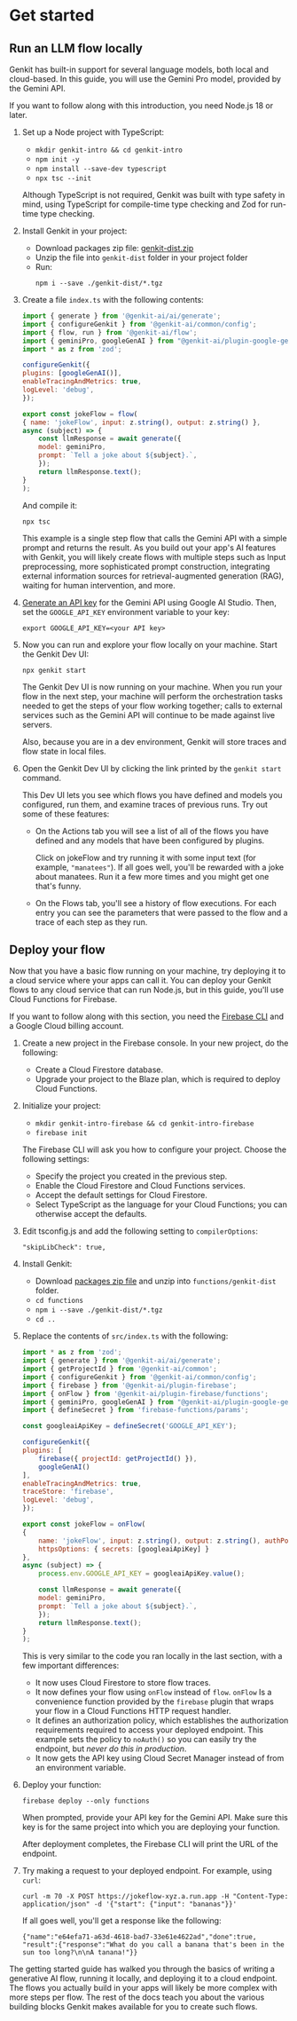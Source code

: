 # Get started

## Run an LLM flow locally

Genkit has built-in support for several language models, both local and
cloud-based. In this guide, you will use the Gemini Pro model, provided by the
Gemini API.

If you want to follow along with this introduction, you need Node.js 18 or
later.

1.  Set up a Node project with TypeScript:
    -   `mkdir genkit-intro && cd genkit-intro`
    -   `npm init -y`
    -   `npm install --save-dev typescript`
    -   `npx tsc --init`

    Although TypeScript is not required, Genkit was built with type safety
    in mind, using TypeScript for compile-time type checking and Zod for
    run-time type checking.

1.  Install Genkit in your project:
    -   Download packages zip file:
        [genkit-dist.zip](https://drive.google.com/file/d/1sDsyL-jmudJoLLIeYEtUziYWdRAniSgr/view?usp=drive_link&resourcekey=0-k0DxfTlgQLXnrcAJ9Rt5mw)
    -   Unzip the file into `genkit-dist` folder in your project folder
    -   Run:
        ```
        npm i --save ./genkit-dist/*.tgz
        ```

1.  Create a file `index.ts` with the following contents:

    ```js
    import { generate } from '@genkit-ai/ai/generate';
    import { configureGenkit } from '@genkit-ai/common/config';
    import { flow, run } from '@genkit-ai/flow';
    import { geminiPro, googleGenAI } from "@genkit-ai/plugin-google-genai";
    import * as z from 'zod';

    configureGenkit({
    plugins: [googleGenAI()],
    enableTracingAndMetrics: true,
    logLevel: 'debug',
    });

    export const jokeFlow = flow(
    { name: 'jokeFlow', input: z.string(), output: z.string() },
    async (subject) => {
        const llmResponse = await generate({
        model: geminiPro,
        prompt: `Tell a joke about ${subject}.`,
        });
        return llmResponse.text();
    }
    );
    ```

    And compile it:

    ```
    npx tsc
    ```

    This example is a single step flow that calls the Gemini API with a
    simple prompt and returns the result. As you build out your app's AI
    features with Genkit, you will likely create flows with multiple steps such
    as Input preprocessing, more sophisticated prompt construction, integrating
    external information sources for retrieval-augmented generation (RAG),
    waiting for human intervention, and more.

1.  [Generate an API key](https://aistudio.google.com/app/apikey) for the
    Gemini API using Google AI Studio. Then, set the `GOOGLE_API_KEY`
    environment variable to your key:

    ```
    export GOOGLE_API_KEY=<your API key>
    ```

1.  Now you can run and explore your flow locally on your machine. Start
    the Genkit Dev UI:

    ```
    npx genkit start
    ```

    The Genkit Dev UI is now running on your machine. When you run your flow
    in the next step, your machine will perform the orchestration tasks needed
    to get the steps of your flow working together; calls to external services
    such as the Gemini API will continue to be made against live servers.

    Also, because you are in a dev environment, Genkit will store traces and
    flow state in local files.

1.  Open the Genkit Dev UI by clicking the link printed by the `genkit
    start` command.

    This Dev UI lets you see which flows you have defined and models you
    configured, run them, and examine traces of previous runs. Try out some of
    these features:

    -   On the Actions tab you will see a list of all of the flows you have
        defined and any models that have been configured by plugins.

        Click on jokeFlow and try running it with some input text (for example,
        `"manatees"`). If all goes well, you'll be rewarded with a joke about
        manatees. Run it a few more times and you might get one that's funny.

    -   On the Flows tab, you'll see a history of flow executions. For each
        entry you can see the parameters that were passed to the flow and a trace
        of each step as they run.

## Deploy your flow

Now that you have a basic flow running on your machine, try deploying it to a
cloud service where your apps can call it. You can deploy your Genkit flows to
any cloud service that can run Node.js, but in this guide, you'll use Cloud
Functions for Firebase.

If you want to follow along with this section, you need the [Firebase
CLI](https://firebase.google.com/docs/cli#install_the_firebase_cli) and a Google
Cloud billing account.

1.  Create a new project in the Firebase console. In your new project, do
    the following:
    -   Create a Cloud Firestore database.
    -   Upgrade your project to the Blaze plan, which is required to
        deploy Cloud Functions.
1.  Initialize your project:
    -   `mkdir genkit-intro-firebase && cd genkit-intro-firebase`
    -   `firebase init`

    The Firebase CLI will ask you how to configure your project. Choose the
    following settings:

    -   Specify the project you created in the previous step.
    -   Enable the Cloud Firestore and Cloud Functions services.
    -   Accept the default settings for Cloud Firestore.
    -   Select TypeScript as the language for your Cloud Functions; you
        can otherwise accept the defaults.

1.  Edit tsconfig.js and add the following setting to `compilerOptions`:

    ```
    "skipLibCheck": true,
    ```

1.  Install Genkit:
    -   Download
        [packages zip file](https://drive.google.com/file/d/1sDsyL-jmudJoLLIeYEtUziYWdRAniSgr/view?usp=drive_link&resourcekey=0-k0DxfTlgQLXnrcAJ9Rt5mw)
        and unzip into `functions/genkit-dist` folder.
    -   `cd functions`
    -   `npm i --save ./genkit-dist/*.tgz`
    -   `cd ..`

1.  Replace the contents of `src/index.ts` with the following:

    ```js
    import * as z from 'zod';
    import { generate } from '@genkit-ai/ai/generate';
    import { getProjectId } from '@genkit-ai/common';
    import { configureGenkit } from '@genkit-ai/common/config';
    import { firebase } from '@genkit-ai/plugin-firebase';
    import { onFlow } from '@genkit-ai/plugin-firebase/functions';
    import { geminiPro, googleGenAI } from "@genkit-ai/plugin-google-genai";
    import { defineSecret } from 'firebase-functions/params';

    const googleaiApiKey = defineSecret('GOOGLE_API_KEY');

    configureGenkit({
    plugins: [
        firebase({ projectId: getProjectId() }),
        googleGenAI()
    ],
    enableTracingAndMetrics: true,
    traceStore: 'firebase',
    logLevel: 'debug',
    });

    export const jokeFlow = onFlow(
    {
        name: 'jokeFlow', input: z.string(), output: z.string(), authPolicy: noAuth(),
        httpsOptions: { secrets: [googleaiApiKey] }
    },
    async (subject) => {
        process.env.GOOGLE_API_KEY = googleaiApiKey.value();

        const llmResponse = await generate({
        model: geminiPro,
        prompt: `Tell a joke about ${subject}.`,
        });
        return llmResponse.text();
    }
    );
    ```

    This is very similar to the code you ran locally in the last section,
    with a few important differences:

    -   It now uses Cloud Firestore to store flow traces.
    -   It now defines your flow using `onFlow` instead of `flow`. `onFlow` Is a
        convenience function provided by the `firebase` plugin that wraps your flow
        in a Cloud Functions HTTP request handler.
    -   It defines an authorization policy, which establishes the authorization       
        requirements required to access your deployed endpoint. This example sets
        the policy to `noAuth()` so you can easily try the endpoint, but
        _never do this in production_.
    -   It now gets the API key using Cloud Secret Manager instead of from an
        environment variable.

1.  Deploy your function:

    ```
    firebase deploy --only functions
    ```

    When prompted, provide your API key for the Gemini API. Make sure this
    key is for the same project into which you are deploying your function.

    After deployment completes, the Firebase CLI will print the URL of the
    endpoint.

1.  Try making a request to your deployed endpoint. For example, using `curl`:

    ```
    curl -m 70 -X POST https://jokeflow-xyz.a.run.app -H "Content-Type: application/json" -d '{"start": {"input": "bananas"}}'
    ```

    If all goes well, you'll get a response like the following:

    ```
    {"name":"e64efa71-a63d-4618-bad7-33e61e4622ad","done":true,
    "result":{"response":"What do you call a banana that's been in the sun too long?\n\nA tanana!"}}
    ```

The getting started guide has walked you through the basics of writing a
generative AI flow, running it locally, and deploying it to a cloud endpoint.
The flows you actually build in your apps will likely be more complex with more
steps per flow. The rest of the docs teach you about the various building
blocks Genkit makes available for you to create such flows.
